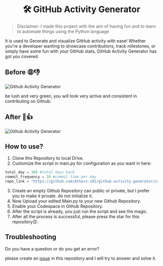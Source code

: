 <div align=center>

# 🛠️ GitHub Activity Generator

</div>

>Disclaimer: I made this project with the aim of having fun and to learn to automate things using the Python language

It is used to Generate and visualize GitHub activity with ease! Whether you're a developer wanting to showcase contributions, track milestones, or simply have some fun with your GitHub stats, GitHub Activity Generator has got you covered.

## Before 😩👎 
![Github Activity Generator](https://i.postimg.cc/d1NGrsSX/unactive-commit.png "before")

be lush and very green, you will look very active and consistent in contributing on Github:

## After 💪👍
![Github Activity Generator](https://i.postimg.cc/sxB7Jkk2/active-commit.png "after")

## How to use?
1. Clone this Repository to local Drive.
2. Customize the script in main.py for configuration as you want in here:

```python
total_day = 366 #total days back
commit_frequency = 10 #commit time per day
repo_link = "https://github.com/Atharv-101/github-activity-generator/issues"  #Link your Repo here
```

3. Create an empty Github Repository can public or private, but I prefer you to make it private. do not initialize it.
4. Now Upload your edited Main.py to your new Github Repository.
5. Enable your Codespace in Github Repository.
6. After the script is already, you just run the script and see the magic.
7. After all the process is successful, please press the star for this repository😊.

## Troubleshooting
Do you have a question or do you get an error?

please create an [issue](https://github.com/Atharv-101/github-activity-generator/issues) in this repository and I will try to answer and solve it.
